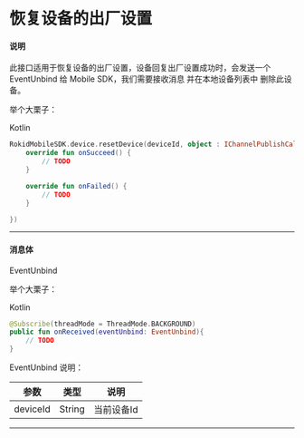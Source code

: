 # 恢复设备的出厂设置

#### 说明

此接口适用于恢复设备的出厂设置，设备回复出厂设置成功时，会发送一个 EventUnbind 给 Mobile SDK，我们需要接收消息 并在本地设备列表中 删除此设备。

举个大栗子：
 
Kotlin
 
```kotlin
RokidMobileSDK.device.resetDevice(deviceId, object : IChannelPublishCallback {
    override fun onSucceed() {
        // TODO
    }

    override fun onFailed() {
        // TODO
    }

})
```

---

#### 消息体

EventUnbind

举个大栗子：

Kotlin

```kotlin
@Subscribe(threadMode = ThreadMode.BACKGROUND)
public fun onReceived(eventUnbind: EventUnbind){
    // TODO
}
```

EventUnbind 说明：

| 参数 | 类型 | 说明 |
| --- | --- | --- |
| deviceId | String | 当前设备Id |

---

